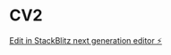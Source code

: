 # CV2

[Edit in StackBlitz next generation editor ⚡️](https://stackblitz.com/~/github.com/galgabor24/CV2)